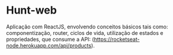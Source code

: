 # Hunt-web
Aplicação com ReactJS, envolvendo conceitos básicos tais como: componentização, router, ciclos de vida, utilização de estados e propriedades, que consume a API: (https://rocketseat-node.herokuapp.com/api/products).
